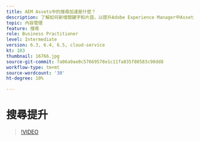 ```yaml
---
title: AEM Assets中的搜尋加速是什麼？
description: 了解如何新增關鍵字和片語，以提升Adobe Experience Manager中Asset的搜尋相關性。
topic: 內容管理
feature: 搜尋
role: Business Practitioner
level: Intermediate
version: 6.3, 6.4, 6.5, cloud-service
kt: 103
thumbnail: 16766.jpg
source-git-commit: 7a06a9ae0c57669578e1c11fa035f80583c90dd8
workflow-type: tm+mt
source-wordcount: '30'
ht-degree: 10%

---
```



# 搜尋提升

>[!VIDEO](https://video.tv.adobe.com/v/16766/?quality=12&learn=on)
